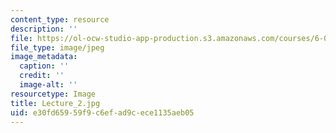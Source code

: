```yaml
---
content_type: resource
description: ''
file: https://ol-ocw-studio-app-production.s3.amazonaws.com/courses/6-041sc-probabilistic-systems-analysis-and-applied-probability-fall-2013/e30fd65959f9c6efad9cece1135aeb05_Lecture_2.jpg
file_type: image/jpeg
image_metadata:
  caption: ''
  credit: ''
  image-alt: ''
resourcetype: Image
title: Lecture_2.jpg
uid: e30fd659-59f9-c6ef-ad9c-ece1135aeb05
---
```


